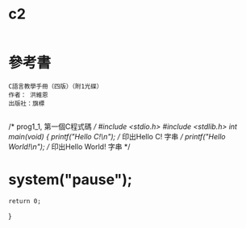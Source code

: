# c2
```
```

# 參考書
```
C語言教學手冊（四版）（附1光碟）
作者： 洪維恩  
出版社：旗標 
```
```
```
 /* prog1_1, 第一個C程式碼 */ 
 #include <stdio.h>
 #include <stdlib.h>
 int main(void)
 {
    printf("Hello C!\n");   	/* 印出Hello C! 字串 */
    printf("Hello World!\n");   /* 印出Hello World! 字串 */   
   
 #   system("pause");
    return 0;
 }

```
```
```
```
```

